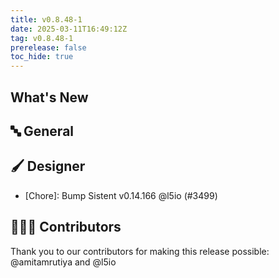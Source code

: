```yaml
---
title: v0.8.48-1
date: 2025-03-11T16:49:12Z
tag: v0.8.48-1
prerelease: false
toc_hide: true
---
```


## What's New
## 🔤 General
## 🖌️ Designer

- [Chore]: Bump Sistent v0.14.166 @l5io (#3499)

## 👨🏽‍💻 Contributors

Thank you to our contributors for making this release possible:
@amitamrutiya and @l5io
